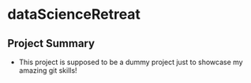 # dataScienceRetreat

## Project Summary

- This project is supposed to be a dummy project just to showcase my amazing git skills!

    